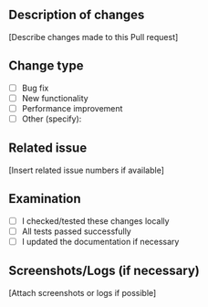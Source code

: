 ## Description of changes

[Describe changes made to this Pull request]

## Change type

- [ ] Bug fix
- [ ] New functionality
- [ ] Performance improvement
- [ ] Other (specify):

## Related issue

[Insert related issue numbers if available]

## Examination

- [ ] I checked/tested these changes locally
- [ ] All tests passed successfully
- [ ] I updated the documentation if necessary

## Screenshots/Logs (if necessary)

[Attach screenshots or logs if possible]